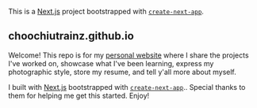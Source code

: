 This is a [Next.js](https://nextjs.org/) project bootstrapped with [`create-next-app`](https://github.com/vercel/next.js/tree/canary/packages/create-next-app).

## choochiutrainz.github.io
Welcome! This repo is for my [personal website](choochiutrain.com) where I share the projects I've worked on, showcase what I've been learning, express my photographic style, store my resume, and tell y'all more about myself.

I built with [Next.js](https://nextjs.org/) bootstrapped with [`create-next-app`](https://github.com/vercel/next.js/tree/canary/packages/create-next-app).. Special thanks to them for helping me get this started. Enjoy!